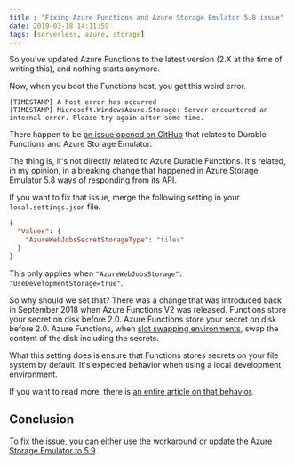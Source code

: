 ```yaml
---
title : "Fixing Azure Functions and Azure Storage Emulator 5.8 issue"
date: 2019-03-18 14:11:59
tags: [serverless, azure, storage]
---
```


So you've updated Azure Functions to the latest version (2.X at the time of writing this), and nothing starts anymore.

Now, when you boot the Functions host, you get this weird error.

```none
[TIMESTAMP] A host error has occurred
[TIMESTAMP] Microsoft.WindowsAzure.Storage: Server encountered an internal error. Please try again after some time.
```

There happen to be [an issue opened on GitHub](https://github.com/Azure/azure-functions-host/issues/3795) that relates to Durable Functions and Azure Storage Emulator.

The thing is, it's not directly related to Azure Durable Functions. It's related, in my opinion, in a breaking change that happened in Azure Storage Emulator 5.8 ways of responding from its API.

If you want to fix that issue, merge the following setting in your `local.settings.json` file. 

```json
{
  "Values": {
    "AzureWebJobsSecretStorageType": "files"
  }
}
```

This only applies when `"AzureWebJobsStorage": "UseDevelopmentStorage=true"`.

So why should we set that? There was a change that was introduced back in September 2018 when Azure Functions V2 was released. Functions store your secret on disk before 2.0. Azure Functions store your secret on disk before 2.0. Azure Functions, when [slot swapping environments](https://docs.microsoft.com/azure/app-service/deploy-staging-slots?WT.mc_id=maximerouiller-blog-marouill#swap-two-slots), swap the content of the disk including the secrets.

What this setting does is ensure that Functions stores secrets on your file system by default. It's expected behavior when using a local development environment.

If you want to read more, there is [an entire article on that behavior](https://github.com/Azure/azure-functions-host/wiki/Changes-to-Key-Management-in-Functions-V2).

## Conclusion

To fix the issue, you can either use the workaround or [update the Azure Storage Emulator to 5.9](https://docs.microsoft.com/azure/storage/common/storage-use-emulator?WT.mc_id=maximerouiller-blog-marouill).